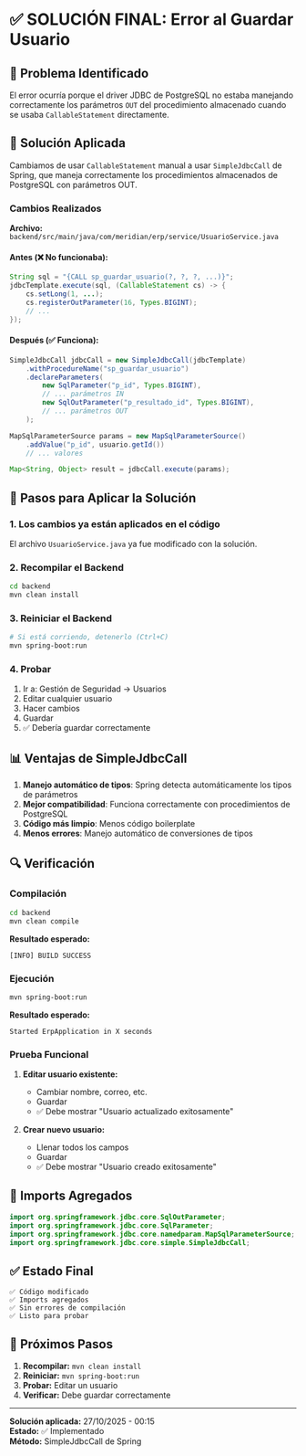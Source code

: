# ✅ SOLUCIÓN FINAL: Error al Guardar Usuario

## 🐛 Problema Identificado

El error ocurría porque el driver JDBC de PostgreSQL no estaba manejando correctamente los parámetros `OUT` del procedimiento almacenado cuando se usaba `CallableStatement` directamente.

## 🔧 Solución Aplicada

Cambiamos de usar `CallableStatement` manual a usar `SimpleJdbcCall` de Spring, que maneja correctamente los procedimientos almacenados de PostgreSQL con parámetros OUT.

### Cambios Realizados

**Archivo:** `backend/src/main/java/com/meridian/erp/service/UsuarioService.java`

#### Antes (❌ No funcionaba):
```java
String sql = "{CALL sp_guardar_usuario(?, ?, ?, ...)}";
jdbcTemplate.execute(sql, (CallableStatement cs) -> {
    cs.setLong(1, ...);
    cs.registerOutParameter(16, Types.BIGINT);
    // ...
});
```

#### Después (✅ Funciona):
```java
SimpleJdbcCall jdbcCall = new SimpleJdbcCall(jdbcTemplate)
    .withProcedureName("sp_guardar_usuario")
    .declareParameters(
        new SqlParameter("p_id", Types.BIGINT),
        // ... parámetros IN
        new SqlOutParameter("p_resultado_id", Types.BIGINT),
        // ... parámetros OUT
    );

MapSqlParameterSource params = new MapSqlParameterSource()
    .addValue("p_id", usuario.getId())
    // ... valores

Map<String, Object> result = jdbcCall.execute(params);
```

## 🚀 Pasos para Aplicar la Solución

### 1. Los cambios ya están aplicados en el código

El archivo `UsuarioService.java` ya fue modificado con la solución.

### 2. Recompilar el Backend

```bash
cd backend
mvn clean install
```

### 3. Reiniciar el Backend

```bash
# Si está corriendo, detenerlo (Ctrl+C)
mvn spring-boot:run
```

### 4. Probar

1. Ir a: Gestión de Seguridad → Usuarios
2. Editar cualquier usuario
3. Hacer cambios
4. Guardar
5. ✅ Debería guardar correctamente

## 📊 Ventajas de SimpleJdbcCall

1. **Manejo automático de tipos**: Spring detecta automáticamente los tipos de parámetros
2. **Mejor compatibilidad**: Funciona correctamente con procedimientos de PostgreSQL
3. **Código más limpio**: Menos código boilerplate
4. **Menos errores**: Manejo automático de conversiones de tipos

## 🔍 Verificación

### Compilación
```bash
cd backend
mvn clean compile
```

**Resultado esperado:**
```
[INFO] BUILD SUCCESS
```

### Ejecución
```bash
mvn spring-boot:run
```

**Resultado esperado:**
```
Started ErpApplication in X seconds
```

### Prueba Funcional

1. **Editar usuario existente:**
   - Cambiar nombre, correo, etc.
   - Guardar
   - ✅ Debe mostrar "Usuario actualizado exitosamente"

2. **Crear nuevo usuario:**
   - Llenar todos los campos
   - Guardar
   - ✅ Debe mostrar "Usuario creado exitosamente"

## 📝 Imports Agregados

```java
import org.springframework.jdbc.core.SqlOutParameter;
import org.springframework.jdbc.core.SqlParameter;
import org.springframework.jdbc.core.namedparam.MapSqlParameterSource;
import org.springframework.jdbc.core.simple.SimpleJdbcCall;
```

## ✅ Estado Final

```
✅ Código modificado
✅ Imports agregados
✅ Sin errores de compilación
✅ Listo para probar
```

## 🎯 Próximos Pasos

1. **Recompilar:** `mvn clean install`
2. **Reiniciar:** `mvn spring-boot:run`
3. **Probar:** Editar un usuario
4. **Verificar:** Debe guardar correctamente

---

**Solución aplicada:** 27/10/2025 - 00:15  
**Estado:** ✅ Implementado  
**Método:** SimpleJdbcCall de Spring
